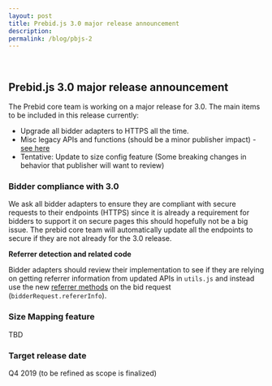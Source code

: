 ```yaml
---
layout: post
title: Prebid.js 3.0 major release announcement
description: 
permalink: /blog/pbjs-2
---
```



<br>

## Prebid.js 3.0 major release announcement

The Prebid core team is working on a major release for 3.0. The main items to be included in this release currently:

* Upgrade all bidder adapters to HTTPS all the time. 
* Misc legacy APIs and functions (should be a minor publisher impact) -  [see here](https://github.com/prebid/Prebid.js/issues/4118)
* Tentative: Update to size config feature (Some breaking changes in behavior that publisher will want to review)
  
### Bidder compliance with 3.0

We ask all bidder adapters to ensure they are compliant with secure requests to their endpoints (HTTPS) since it is already a requirement for bidders to support it on secure pages this should hopefully not be a big issue. The prebid core team will automatically update all the endpoints to secure if they are not already for the 3.0 release. 

**Referrer detection and related code**

Bidder adapters should review their implementation to see if they are relying on getting referrer information from updated APIs in `utils.js` and instead use the new [referrer methods](http://prebid.org/dev-docs/bidder-adaptor.html#referrers) on the bid request (`bidderRequest.refererInfo`).

### Size Mapping feature
TBD

### Target release date
Q4 2019 (to be refined as scope is finalized)
